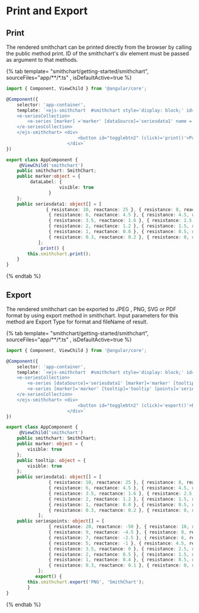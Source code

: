 # Print and Export

## Print

The rendered smithchart can be printed directly from the browser by calling the public method print. ID of the smithchart's div element must be passed as argument to that methods.

{% tab template= "smithchart/getting-started/smithchart", sourceFiles="app/**/*.ts" , isDefaultActive=true %}

```typescript
import { Component, ViewChild } from '@angular/core';

@Component({
    selector: 'app-container',
    template: `<ejs-smithchart  #smithchart style='display: block;' id='container' >
    <e-seriesCollection>
        <e-series [marker] ='marker' [dataSource]='seriesdata1' name ='Transmission1' reactance='reactance' resistance='resistance'> </e-series>
    </e-seriesCollection>
    </ejs-smithchart> <div>
                           <button id="togglebtn2" (click)='print()'>Print</button>
                       </div>`
})

export class AppComponent {
     @ViewChild('smithchart')
    public smithchart: SmithChart;
    public marker:object = {
         dataLabel: {
                    visible: true
                }
    };
    public seriesdata1: object[] = [
               { resistance: 10, reactance: 25 }, { resistance: 8, reactance: 6 },
                { resistance: 6, reactance: 4.5 }, { resistance: 4.5, reactance: 2 },
                { resistance: 3.5, reactance: 1.6 }, { resistance: 2.5, reactance: 1.3 },
                { resistance: 2, reactance: 1.2 }, { resistance: 1.5, reactance: 1 },
                { resistance: 1, reactance: 0.8 }, { resistance: 0.5, reactance: 0.4 },
                { resistance: 0.3, reactance: 0.2 }, { resistance: 0, reactance: 0.15 },
            ];
             print() {
        this.smithchart.print();
    }
}
```

{% endtab %}

## Export

The rendered smithchart can be exported to JPEG , PNG, SVG or PDF format by using export method in smithchart. Input parameters for this method are Export Type for format and fileName of result.

{% tab template= "smithchart/getting-started/smithchart", sourceFiles="app/**/*.ts" , isDefaultActive=true %}

```typescript
import { Component, ViewChild } from '@angular/core';

@Component({
    selector: 'app-container',
    template: `<ejs-smithchart  #smithchart style='display: block;' id='container' height='350px'  [legendSettings] = 'legendSettings' >
    <e-seriesCollection>
        <e-series [dataSource]='seriesdata1' [marker]='marker' [tooltip]='tooltip' name='Transmission1' reactance='reactance' resistance='resistance'> </e-series>
        <e-series [marker]='marker' [tooltip]='tooltip' [points]='seriespoints' name ='Transmission2' reactance='reactance' resistance='resistance'> </e-series>
    </e-seriesCollection>
    </ejs-smithchart> <div>
                           <button id="togglebtn2" (click)='export()'>Export</button>
                       </div>`
})

export class AppComponent {
     @ViewChild('smithchart')
    public smithchart: SmithChart;
    public marker: object = {
        visible: true
    };
    public tooltip: object = {
        visible: true
    };
    public seriesdata1: object[] = [
                { resistance: 10, reactance: 25 }, { resistance: 8, reactance: 6 },
                { resistance: 6, reactance: 4.5 }, { resistance: 4.5, reactance: 2 },
                { resistance: 3.5, reactance: 1.6 }, { resistance: 2.5, reactance: 1.3 },
                { resistance: 2, reactance: 1.2 }, { resistance: 1.5, reactance: 1 },
                { resistance: 1, reactance: 0.8 }, { resistance: 0.5, reactance: 0.4 },
                { resistance: 0.3, reactance: 0.2 }, { resistance: 0, reactance: 0.15 },
            ];
    public seriespoints: object[] = [
                { resistance: 20, reactance: -50 }, { resistance: 10, reactance: -10 },
                { resistance: 9, reactance: -4.5 }, { resistance: 8, reactance: -3.5 },
                { resistance: 7, reactance: -2.5 }, { resistance: 6, reactance: -1.5 },
                { resistance: 5, reactance: -1 }, { resistance: 4.5, reactance: -0.5 },
                { resistance: 3.5, reactance: 0 }, { resistance: 2.5, reactance: 0.4 },
                { resistance: 2, reactance: 0.5 }, { resistance: 1.5, reactance: 0.5 },
                { resistance: 1, reactance: 0.4 }, { resistance: 0.5, reactance: 0.2 },
                { resistance: 0.3, reactance: 0.1 }, { resistance: 0, reactance: 0.05 },
            ];
           export() {
        this.smithchart.export('PNG', 'SmithChart');
        }
}
```

{% endtab %}
